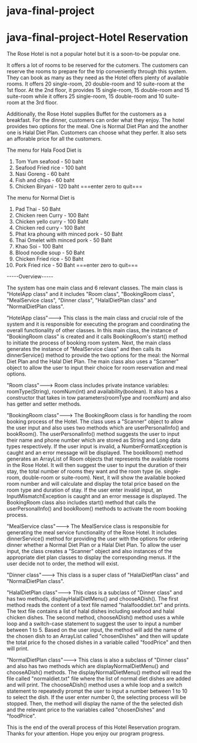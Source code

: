 # java-final-project
# java-final-project-Hotel Reservation

The Rose Hotel is not a popular hotel but it is a soon-to-be popular one. 

It offers a lot of rooms to be reserved for the cutomers. The customers can reserve the rooms to prepare for the trip conveniently through this system. They can book as many as they need as the Hotel offers plenty of available rooms. It offers 20 single-room, 20 double-room and 10 suite-room at the 1st floor. At the 2nd floor, it provides 15 single-room, 15 double-room and 15 suite-room while it offers 25 single-room, 15 double-room and 10 suite-room at the 3rd floor. 

Additionally, the Rose Hotel supplies Buffet for the customers as a breakfast. For the dinner, customers can order what they enjoy. The hotel provides two options for the meal. One is Normal Diet Plan and the another one is Halal Diet Plan. Customers can choose what they perfer. It also sets an afforable price for all the customers. 

The menu for Hala Food Diet is
1. Tom Yum seafood      - 50 baht
2. Seafood Fried rice   - 100 baht
3. Nasi Goreng          - 60 baht
4. Fish and chips       - 60 baht
5. Chicken Biryani      - 120 baht 
===enter zero to quit===

The menu for Normal Diet is
1. Pad Thai                             - 50 Baht 
2. Chicken reen Curry                   - 100 Baht
3. Chicken yello curry                  - 100 Baht 
4. Chicken red curry                    - 100 Baht 
5. Phat kra phoung with minced pork     - 50 Baht 
6. Thai Omelet with minced pork         - 50 Baht 
7. Khao Soi                             - 100 Baht 
8. Blood noodle soup                    - 50 Baht 
9. Chicken Fried rice                   - 50 Baht 
10. Pork Fried rice                     - 50 Baht 
===enter zero to quit===

-----Overview-----

The system has one main class and 6 relevant classes. The main class is "HotelApp class" and it includes "Room class", "BookingRoom class", "MealService class", "Dinner class", "HalalDietPlan class" and "NormalDietPlan class". 
 
"HotelApp class"---> This class is the main class and crucial role of the system and it is responsible for executing the program and coordinating the overall functionality of other classes. In this main class, the instance of "BookingRoom class" is created and it calls BookingRoom's start() method to initiate the process of booking room system. Next, the main class generates the instance of "MealService class" and then calls its dinnerService() method to provide the two options for the meal: the Normal Diet Plan and the Halal Diet Plan. The main class also uses a "Scanner" object to allow the user to input their choice for room reservation and meal options.

"Room class"---> Room class includes private instance variables: roomType(String), roomNum(int) and availability(boolean). It also has a constructor that takes in tow parameters(roomType and roomNum) and also has getter and setter methods. 

"BookingRoom class"---> The BookingRoom class is for handling the room booking process of the Hotel. The class uses a "Scanner" object to allow the user input and also uses two methods which are userPersonalInfo() and bookRoom(). The userPersonalInfo() method suggests the user to input their name and phone number which are stored as String and Long data types respectively. If the user input is invalid, a NumberFormatException is caught and an error message will be displayed. The bookRoom() method generates an ArrayList of Room objects that represents the available rooms in the Rose Hotel. It will then suggest the user to input the duration of their stay, the total number of rooms they want and the room type (ie. single-room, double-room or suite-room). Next, it will show the available booked room number and will calculate and display the total price based on the room type and duration of stay. If the user enter invalid input, an InputMismatchException is caught and an error message is displayed. The BookingRoom class also includes start() method that calls the userPersonalInfo() and bookRoom() methods to activate the room booking process.

"MealService class"---> The MealService class is responsible for generating the meal service functionality of the Rose Hotel. It includes dinnerService() method for providing the user with the options for ordering dinner whether a Normal Diet Plan or a Halal Diet Plan. To allow the user input, the class creates a "Scanner" object and also instances of the appropriate diet plan classes to display the corresponding menus. If the user decide not to order, the method will exist.

"Dinner class"---> This class is a super class of "HalalDietPlan class" and "NormalDietPlan class". 

"HalalDietPlan class"---> This class is a subclass of "Dinner class" and has two methods, displayHalalDietMenu() and chooseADish(). The first method reads the content of a text file named "halalfooddiet.txt" and prints. The text file contains a list of halal dishes including seafood and halal chicken dishes. The second method, chooseADish() method uses a while loop and a switch-case statement to suggest the user to input a number between 1 to 5. Based on the user input, the method will add the name of the chosen dish to an ArrayList called "chosenDishes" and then will update the total price fo the chosed dishes in a variable called "foodPrice" and then will print. 

"NormalDietPlan class"---> This class is also a subclass of "Dinner class" and also has two methods which are displayNormalDietMenu() and chooseADish() methods. The displayNormalDietMenu() method will read the file called "normaldiet.txt" file where the list of normal diet dishes are added and will print. The chooseADish() method uses a while loop and a switch statement to repeatedly prompt the user to input a number between 1 to 10 to select the dish. If the user enter number 0, the selecting process will be stopped. Then, the method will display the name of the the selected dish and the relevant price to the variables called "chosenDishes" and "foodPrice".

This is the end of the overall process of this Hotel Reservation program. Thanks for your attention. Hope you enjoy our program progress. 